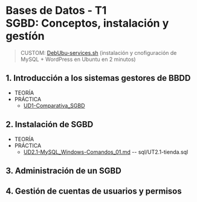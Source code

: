 # Bases de Datos - T1 <br> SGBD: Conceptos, instalación y gestíón

> CUSTOM: [DebUbu-services.sh](https://github.com/pabloqpacin/dotfiles/blob/main/scripts/autosetup/DebUbu-services.sh) (instalación y cnofiguración de MySQL + WordPress en Ubuntu en 2 minutos)

## 1. Introducción a los sistemas gestores de BBDD

- TEORÍA
- PRÁCTICA
  - [UD1-Comparativa_SGBD](/BasesDatos/T1-Instalacion_gestion/UD1-Comparativa_SGBD.md)


## 2. Instalación de SGBD

- TEORÍA
- PRÁCTICA
  - [UD2.1-MySQL_Windows-Comandos_01.md](/BasesDatos/T1-Instalacion_gestion/UD2.1-MySQL_Windows-Comandos_01.md)  -- sql/UT2.1-tienda.sql


## 3. Administración de un SGBD



## 4. Gestión de cuentas de usuarios y permisos